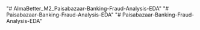 "# AlmaBetter_M2_Paisabazaar-Banking-Fraud-Analysis-EDA" 
"# Paisabazaar-Banking-Fraud-Analysis-EDA" 
"# Paisabazaar-Banking-Fraud-Analysis-EDA" 
